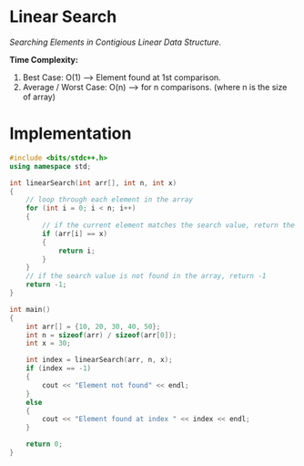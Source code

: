 # Linear Search

_Searching Elements in Contigious Linear Data Structure._

**Time Complexity:**

1. Best Case: O(1) --> Element found at 1st comparison.
2. Average / Worst Case: O(n) --> for n comparisons. (where n is the size of array)

# Implementation

```cpp
#include <bits/stdc++.h>
using namespace std;

int linearSearch(int arr[], int n, int x)
{
    // loop through each element in the array
    for (int i = 0; i < n; i++)
    {
        // if the current element matches the search value, return the index
        if (arr[i] == x)
        {
            return i;
        }
    }
    // if the search value is not found in the array, return -1
    return -1;
}

int main()
{
    int arr[] = {10, 20, 30, 40, 50};
    int n = sizeof(arr) / sizeof(arr[0]);
    int x = 30;

    int index = linearSearch(arr, n, x);
    if (index == -1)
    {
        cout << "Element not found" << endl;
    }
    else
    {
        cout << "Element found at index " << index << endl;
    }

    return 0;
}

```
